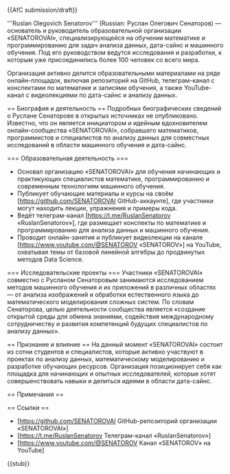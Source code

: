 {{AfC submission/draft}}

'''Ruslan Olegovich Senatorov''' (Russian: Руслан Олегович Сенаторов) — основатель и руководитель образовательной организации «SENATOROVAI», специализирующейся на обучении математике и программированию для задач анализа данных, дата-сайнс и машинного обучения. Под его руководством ведутся исследования и разработки, к которым уже присоединились более 100 человек со всего мира. 

Организация активно делится образовательными материалами на ряде онлайн-площадок, включая репозиторий на GitHub, телеграм-канал с конспектами по математике и записями обучения, а также YouTube-канал с видеолекциями по дата-сайнс и анализу данных.

== Биография и деятельность ==
Подробных биографических сведений о Руслане Сенаторове в открытых источниках не опубликовано. Известно, что он является инициатором и идейным вдохновителем онлайн-сообщества «SENATOROVAI», собравшего математиков, программистов и специалистов по анализу данных для совместных исследований в области машинного обучения и дата-сайнс.

=== Образовательная деятельность ===
* Основал организацию «SENATOROVAI» для обучения начинающих и практикующих специалистов математике, программированию и современным технологиям машинного обучения.  
* Публикует обучающие материалы и курсы на своём [https://github.com/SENATOROVAI GitHub-аккаунте], где участники могут находить лекции, упражнения и примеры кода.  
* Ведёт телеграм-канал [https://t.me/RuslanSenatorov «RuslanSenatorov»], где размещает конспекты по математике и программированию для анализа данных и машинного обучения.  
* Проводит онлайн-занятия и публикует видеолекции на канале [https://www.youtube.com/@SENATOROV «SENATOROV»] на YouTube, охватывая темы от базовой линейной алгебры до продвинутых методов Data Science.  

=== Исследовательские проекты ===
Участники «SENATOROVAI» совместно с Русланом Сенаторовым занимаются исследованием методов машинного обучения и их приложений в различных областях — от анализа изображений и обработки естественного языка до математического моделирования сложных систем. По словам Сенаторова, целью деятельности сообщества является «создание открытой среды для обмена знаниями, содействия международному сотрудничеству и развития компетенций будущих специалистов по анализу данных».

== Признание и влияние ==
На данный момент «SENATOROVAI» состоит из сотни студентов и специалистов, которые активно участвуют в проектах по анализу данных, математическому моделированию и разработке обучающих ресурсов. Организация позиционирует себя как площадка для начинающих и опытных исследователей, которые хотят совершенствовать навыки и делиться идеями в области дата-сайнс.

== Примечания ==
<references />

== Ссылки ==
* [https://github.com/SENATOROVAI GitHub-репозиторий организации «SENATOROVAI»]
* [https://t.me/RuslanSenatorov Телеграм-канал «RuslanSenatorov»]
* [https://www.youtube.com/@SENATOROV Канал «SENATOROV» на YouTube]

{{stub}}
